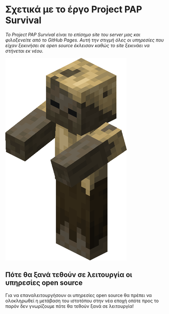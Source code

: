 # Σχετικά με το έργο Project PAP Survival

*Το Project PAP Survival είναι το επίσημο site του server μας και φιλοξενείτε από το GitHub Pages. Αυτή την στιγμή όλες οι υπηρεσίες που είχαν ξεκινήσει σε open source έκλεισαν καθώς το site ξεκινάει να στήνεται εκ νέου.*

![Thumbnail of Project PAP Survival](logo.png)

## Πότε θα ξανά τεθούν σε λειτουργία οι υπηρεσίες open source

Για να επαναλειτουργήσουν οι υπηρεσίες open source θα πρέπει να ολοκληρωθεί η μετάβαση του ιστοτόπου στην νέα εποχή οπότε προς το παρόν δεν γνωρίζουμε πότε θα τεθούν ξανά σε λειτουργία!
